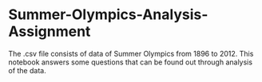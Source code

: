 # Summer-Olympics-Analysis-Assignment

The .csv file consists of data of Summer Olympics from 1896 to 2012. 
This notebook answers some questions that can be found out through analysis of the data.
